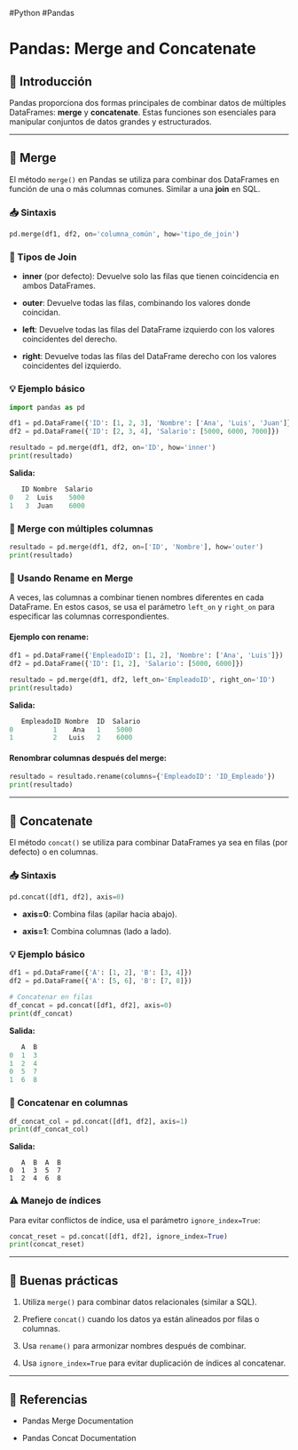 #Python #Pandas
# Pandas: Merge and Concatenate

## 🌟 Introducción

Pandas proporciona dos formas principales de combinar datos de múltiples DataFrames: **merge** y **concatenate**. Estas funciones son esenciales para manipular conjuntos de datos grandes y estructurados.

---

## 🔗 Merge

El método `merge()` en Pandas se utiliza para combinar dos DataFrames en función de una o más columnas comunes. Similar a una **join** en SQL.

### 📥 Sintaxis

```python
pd.merge(df1, df2, on='columna_común', how='tipo_de_join')
```

### 🌟 Tipos de Join

- **inner** (por defecto): Devuelve solo las filas que tienen coincidencia en ambos DataFrames.
    
- **outer**: Devuelve todas las filas, combinando los valores donde coincidan.
    
- **left**: Devuelve todas las filas del DataFrame izquierdo con los valores coincidentes del derecho.
    
- **right**: Devuelve todas las filas del DataFrame derecho con los valores coincidentes del izquierdo.
    

### 💡 Ejemplo básico

```python
import pandas as pd

df1 = pd.DataFrame({'ID': [1, 2, 3], 'Nombre': ['Ana', 'Luis', 'Juan']})
df2 = pd.DataFrame({'ID': [2, 3, 4], 'Salario': [5000, 6000, 7000]})

resultado = pd.merge(df1, df2, on='ID', how='inner')
print(resultado)
```

**Salida:**

```python
   ID Nombre  Salario
0   2  Luis    5000
1   3  Juan    6000
```

### 🚩 Merge con múltiples columnas

```python
resultado = pd.merge(df1, df2, on=['ID', 'Nombre'], how='outer')
print(resultado)
```

### 📝 Usando Rename en Merge

A veces, las columnas a combinar tienen nombres diferentes en cada DataFrame. En estos casos, se usa el parámetro `left_on` y `right_on` para especificar las columnas correspondientes.

#### Ejemplo con rename:

```python
df1 = pd.DataFrame({'EmpleadoID': [1, 2], 'Nombre': ['Ana', 'Luis']})
df2 = pd.DataFrame({'ID': [1, 2], 'Salario': [5000, 6000]})

resultado = pd.merge(df1, df2, left_on='EmpleadoID', right_on='ID')
print(resultado)
```

**Salida:**

```python
   EmpleadoID Nombre  ID  Salario
0          1    Ana   1    5000
1          2   Luis   2    6000
```

#### Renombrar columnas después del merge:

```python
resultado = resultado.rename(columns={'EmpleadoID': 'ID_Empleado'})
print(resultado)
```

---

## 🔄 Concatenate

El método `concat()` se utiliza para combinar DataFrames ya sea en filas (por defecto) o en columnas.

### 📥 Sintaxis

```python
pd.concat([df1, df2], axis=0)
```

- **axis=0**: Combina filas (apilar hacia abajo).
    
- **axis=1**: Combina columnas (lado a lado).
    

### 💡 Ejemplo básico

```python
df1 = pd.DataFrame({'A': [1, 2], 'B': [3, 4]})
df2 = pd.DataFrame({'A': [5, 6], 'B': [7, 8]})

# Concatenar en filas
df_concat = pd.concat([df1, df2], axis=0)
print(df_concat)
```

**Salida:**

```python
   A  B
0  1  3
1  2  4
0  5  7
1  6  8
```

### 📂 Concatenar en columnas

```python
df_concat_col = pd.concat([df1, df2], axis=1)
print(df_concat_col)
```

**Salida:**

```
   A  B  A  B
0  1  3  5  7
1  2  4  6  8
```

### ⚠️ Manejo de índices

Para evitar conflictos de índice, usa el parámetro `ignore_index=True`:

```python
concat_reset = pd.concat([df1, df2], ignore_index=True)
print(concat_reset)
```

---

## 🚩 Buenas prácticas

1. Utiliza `merge()` para combinar datos relacionales (similar a SQL).
    
2. Prefiere `concat()` cuando los datos ya están alineados por filas o columnas.
    
3. Usa `rename()` para armonizar nombres después de combinar.
    
4. Usa `ignore_index=True` para evitar duplicación de índices al concatenar.
    

---

## 🔗 Referencias

- Pandas Merge Documentation
    
- Pandas Concat Documentation